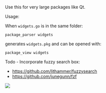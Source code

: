 Use this for very large packages like Qt.

Usage:

When ```widgets.go``` is in the same folder:

  ```package_parser widgets```

generates ```widgets.pkg``` and can be opened with:

  ```package_view widgets```

Todo - Incorporate fuzzy search box:
* https://github.com/lithammer/fuzzysearch
* https://github.com/junegunn/fzf

<a href="https://github.com/5k3105/package_view/blob/master/pkg_widgets.png?raw=true"><img src="https://github.com/5k3105/package_view/blob/master/pkg_widgets.png?raw=true"></a>

